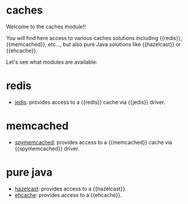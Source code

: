 # caches

Welcome to the caches module!!

You will find here access to various caches solutions including {{redis}}, {{memcached}}, etc..., but also pure Java solutions like {{hazelcast}} or {{ehcache}}.

Let's see what modules are available:

# redis

* [jedis](/doc/jedis): provides access to a {{redis}} cache via {{jedis}} driver.

# memcached

* [spymemcached](/doc/spymemcached): provides access to a {{memcached}} cache via {{spymemcached}} driver.

# pure java

* [hazelcast](/doc/hazelcast): provides access to a {{hazelcast}}.
* [ehcache](/doc/ehcache): provides access to a {{ehcache}}.
